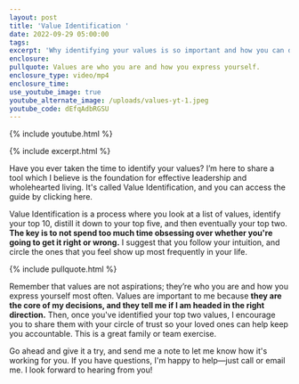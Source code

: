 ```yaml
---
layout: post
title: 'Value Identification '
date: 2022-09-29 05:00:00
tags:
excerpt: 'Why identifying your values is so important and how you can do it today. '
enclosure:
pullquote: Values are who you are and how you express yourself.
enclosure_type: video/mp4
enclosure_time:
use_youtube_image: true
youtube_alternate_image: /uploads/values-yt-1.jpeg
youtube_code: dEfqAdbRGSU
---
```

{% include youtube.html %}

{% include excerpt.html %}

Have you ever taken the time to identify your values? I’m here to share a tool which I believe is the foundation for effective leadership and wholehearted living. It's called Value Identification, and you can access the guide by clicking here.&nbsp;

Value Identification is a process where you look at a list of values, identify your top 10, distill it down to your top five, and then eventually your top two. **The key is to not spend too much time obsessing over whether you're going to get it right or wrong.** I suggest that you follow your intuition, and circle the ones that you feel show up most frequently in your life.

{% include pullquote.html %}

Remember that values are not aspirations; they’re who you are and how you express yourself most often. Values are important to me because **they are the core of my decisions, and they tell me if I am headed in the right direction.** Then, once you've identified your top two values, I encourage you to share them with your circle of trust so your loved ones can help keep you accountable. This is a great family or team exercise.&nbsp;

Go ahead and give it a try, and send me a note to let me know how it's working for you. If you have questions, I'm happy to help—just call or email me. I look forward to hearing from you\!